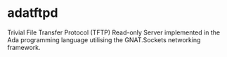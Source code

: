 # adatftpd

Trivial File Transfer Protocol (TFTP) Read-only Server implemented in the Ada programming language utilising the GNAT.Sockets networking framework.
